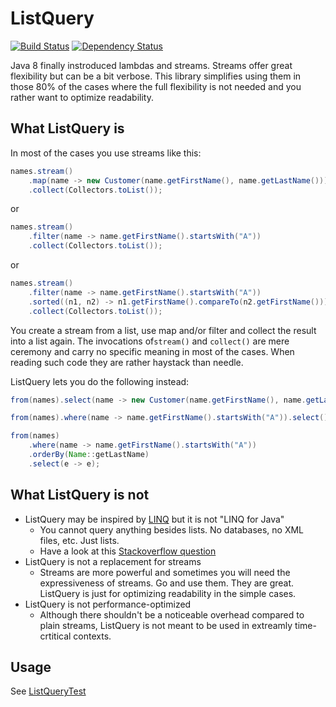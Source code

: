 # ListQuery

[![Build Status](https://travis-ci.org/crehn/list-query.svg?branch=master)](https://travis-ci.org/crehn/list-query)
[![Dependency Status](https://www.versioneye.com/user/projects/57a59d126725bd470b300341//badge.svg?style=flat-square)](https://www.versioneye.com/user/projects/57a59d126725bd470b300341/)

Java 8 finally instroduced lambdas and streams. Streams offer great flexibility but can be a bit verbose. This library simplifies using them in those 80% of the cases where the full flexibility is not needed and you rather want to optimize readability.

## What ListQuery is

In most of the cases you use streams like this:

```Java
names.stream()
    .map(name -> new Customer(name.getFirstName(), name.getLastName()))
    .collect(Collectors.toList());
```
or
```Java
names.stream()
    .filter(name -> name.getFirstName().startsWith("A"))
    .collect(Collectors.toList());
```
or
```Java
names.stream()
    .filter(name -> name.getFirstName().startsWith("A"))
    .sorted((n1, n2) -> n1.getFirstName().compareTo(n2.getFirstName()))
    .collect(Collectors.toList());
```

You create a stream from a list, use map and/or filter and collect the result into a list again. The invocations of``stream()`` and ``collect()`` are mere ceremony and carry no specific meaning in most of the cases. When reading such code they are rather haystack than needle.

ListQuery lets you do the following instead:
```Java
from(names).select(name -> new Customer(name.getFirstName(), name.getLastName()));
```
```Java
from(names).where(name -> name.getFirstName().startsWith("A")).select();
```
```Java
from(names)
    .where(name -> name.getFirstName().startsWith("A"))
    .orderBy(Name::getLastName)
    .select(e -> e);
```

## What ListQuery is not

* ListQuery may be inspired by [LINQ](https://en.wikipedia.org/wiki/Language_Integrated_Query) but it is not "LINQ for Java"
    * You cannot query anything besides lists. No databases, no XML files, etc. Just lists.
    * Have a look at this [Stackoverflow question](http://stackoverflow.com/questions/1217228/what-is-the-java-equivalent-for-linq)
* ListQuery is not a replacement for streams
    * Streams are more powerful and sometimes you will need the expressiveness of streams. Go and use them. They are great. ListQuery is just for optimizing readability in the simple cases.
* ListQuery is not performance-optimized
    * Although there shouldn't be a noticeable overhead compared to plain streams, ListQuery is not meant to be used in extreamly time-crtitical contexts.

## Usage

See [ListQueryTest](/src/test/java/com/github/crehn/listquery/ListQueryTest.java)
